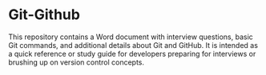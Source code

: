 # Git-Github
This repository contains a Word document with interview questions, basic Git commands, and additional details about Git and GitHub. It is intended as a quick reference or study guide for developers preparing for interviews or brushing up on version control concepts.
